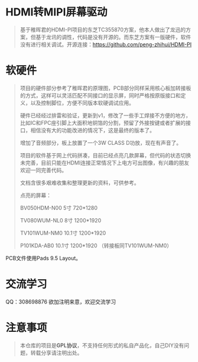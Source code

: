 # HDMI转MIPI屏幕驱动

>基于稚晖君的HDMI-PI项目的东芝TC355870方案，他本人做出了龙迅的方案，但基于龙讯的调性，代码是没有开源的。而东芝方案有一版硬件，软件没有进行相关调试。开源连接：https://github.com/peng-zhihui/HDMI-PI

# 软硬件

>项目的硬件部分参考了稚晖君的原理图，PCB部分同样采用核心板加转接板的方式，这样可以灵活匹配不同接口的显示屏，同时严格按原版接口和定义，以及控制脚位，方便不同版本软硬调试应用。
>
>硬件已经经过排雷和验证，更新到v1，修改了一些手工焊接不方便的地方，比如IC和FPC座引脚上大面积地铜箔的分割，预留了外接按键或者扩展的接口，相信没有大的功能改进的情况下，这是最终的版本了。
>
>增加了音频部分，板上放置了一个3W CLASS D功放，现在有声音了。
>
>项目的软件基于网上代码拼凑，目前已经点亮几款屏幕，但代码的状态切换未完善，目前只能在HDMI连接正常情况下上电方可出图像，有兴趣的朋友欢迎一同完善代码。
>
>文档含很多艰难收集和整理更新的资料，可供参考。
>
>点亮的屏幕：
>
>BV050HDM-N00     5寸        720*1280
>
>TV080WUM-NL0     8寸        1200*1920
>
>TV101WUM-NM0   10.1寸       1200*1920
>
>P101KDA-AB0     10.1寸     1200*1920 （转接板同TV101WUM-NM0）
>
PCB文件使用Pads 9.5 Layout。

# 交流学习
QQ：308698876 欲加注明来意，欢迎交流学习

# 注意事项
> 本仓库的项目是**GPL协议**，不支持任何形式的私自产品化，自己DIY没有问题，转载分享请注明出处。
